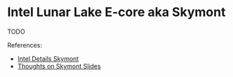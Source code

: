 # Intel Lunar Lake E-core aka Skymont

TODO

References:

- [Intel Details Skymont](https://chipsandcheese.com/2024/06/15/intel-details-skymont/)
- [Thoughts on Skymont Slides](https://chipsandcheese.com/2024/05/30/thoughts-on-skymont-slides/)
